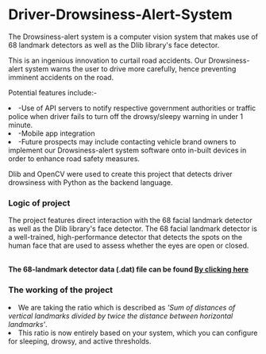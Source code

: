 # Driver-Drowsiness-Alert-System
The Drowsiness-alert system is a computer vision system that makes use of 68 landmark detectors as well as the Dlib library's face detector.

This is an ingenious innovation to curtail road accidents. Our Drowsiness-alert system warns the user to drive more carefully, hence preventing imminent accidents on the road. 

Potential features include:-
<li>-Use of API servers to notify respective government authorities or traffic police when driver fails to turn off the drowsy/sleepy warning in under 1 minute.</li>
<li>-Mobile app integration </li>
<li>-Future prospects may include contacting vehicle brand owners to implement our Drowsiness-alert system software onto in-built devices in order to enhance road safety measures.</li>

Dlib and OpenCV were used to create this project that detects driver drowsiness with Python as the backend language.
<h3>Logic of project</h3>
The project features direct interaction with the 68 facial landmark detector as well as the Dlib library's face detector. The 68 facial landmark detector is a well-trained, high-performance detector that detects the spots on the human face that are used to assess whether the eyes are open or closed.</br></br>

<b>The 68-landmark detector data (.dat) file can be found <a href="http://dlib.net/files/shape_predictor_68_face_landmarks.dat.bz2"> By clicking here</a></B>

<h3>The working of the project</h3>
<li>We are taking the ratio which is described as <i>'Sum of distances of vertical landmarks divided by twice the distance between horizontal landmarks'</i>.
<li>This ratio is now entirely based on your system, which you can configure for sleeping, drowsy, and active thresholds.</ul>



